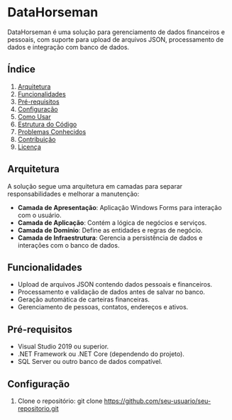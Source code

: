 # DataHorseman

DataHorseman é uma solução para gerenciamento de dados financeiros e pessoais, com suporte para upload de arquivos JSON, processamento de dados e integração com banco de dados.

## Índice

1. [Arquitetura](#arquitetura)
2. [Funcionalidades](#funcionalidades)
3. [Pré-requisitos](#pré-requisitos)
4. [Configuração](#configuração)
5. [Como Usar](#como-usar)
6. [Estrutura do Código](#estrutura-do-código)
7. [Problemas Conhecidos](#problemas-conhecidos)
8. [Contribuição](#contribuição)
9. [Licença](#licença)

## Arquitetura

A solução segue uma arquitetura em camadas para separar responsabilidades e melhorar a manutenção:

- **Camada de Apresentação**: Aplicação Windows Forms para interação com o usuário.
- **Camada de Aplicação**: Contém a lógica de negócios e serviços.
- **Camada de Domínio**: Define as entidades e regras de negócio.
- **Camada de Infraestrutura**: Gerencia a persistência de dados e interações com o banco de dados.

## Funcionalidades

- Upload de arquivos JSON contendo dados pessoais e financeiros.
- Processamento e validação de dados antes de salvar no banco.
- Geração automática de carteiras financeiras.
- Gerenciamento de pessoas, contatos, endereços e ativos.

## Pré-requisitos

- Visual Studio 2019 ou superior.
- .NET Framework ou .NET Core (dependendo do projeto).
- SQL Server ou outro banco de dados compatível.

## Configuração

1. Clone o repositório:
   git clone https://github.com/seu-usuario/seu-repositorio.git
